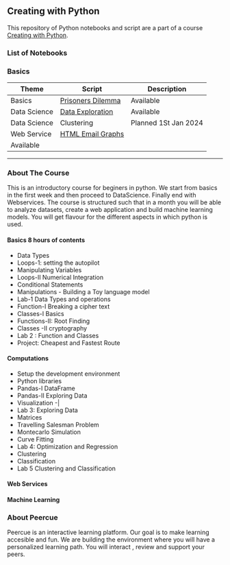 ## Creating with Python


This repository of Python notebooks and script are a part of a course [Creating with Python](https://peercue.com/preview/4f97c733-37e3-4cbe-bdcd-d6cf7b511dfb). 

### List of Notebooks 
### Basics
| Theme  | Script  | Description |
| ------------- | ------------- | ------------- |
| Basics | [Prisoners Dilemma ](https://github.com/visualbuffer/creating_with_python/blob/main/Basics/prisoner-dilema.ipynb)| Available |
| Data Science | [Data Exploration](https://github.com/visualbuffer/creating_with_python/blob/main/Data_Science/DataExploration.ipynb)| Available |
|Data Science | Clustering | Planned 1St Jan 2024 |
|Web Service |  [HTML Email Graphs](https://github.com/visualbuffer/creating_with_python/blob/main/Web_Services/html-email-graph.ipynb)
| Available |

---

### About The Course
This is an introductory course for beginers in python. We start from basics in the first week and then proceed to DataScience. Finally end with Webservices. The course is structured such that in a month you will be able to analyze datasets, create a web application and build machine learning models. You will get flavour for the different aspects in which python is used. 
#### Basics 8 hours of contents
* Data Types 
* Loops-1: setting the autopilot 
* Manipulating Variables
* Loops-II Numerical Integration 
* Conditional Statements 
* Manipulations - Building a Toy language model 
* Lab-1 Data Types and operations 
* Function-I Breaking a cipher text 
* Classes-I Basics 
* Functions-II: Root Finding 
* Classes -II cryptography 
* Lab 2 : Function and Classes 
* Project: Cheapest and Fastest Route 

#### Computations
* Setup the development environment 
* Python libraries 
* Pandas-I DataFrame 
* Pandas-II Exploring Data 
* Visualization -| 
* Lab 3: Exploring Data 
* Matrices 
* Travelling Salesman Problem 
* Montecarlo Simulation 
* Curve Fitting 
* Lab 4: Optimization and Regression 
* Clustering 
* Classification 
* Lab 5 Clustering and Classification 

#### Web Services

#### Machine Learning

### About Peercue
Peercue is an interactive learning platform. Our goal is to make learning accesible and fun.  We are building the environment where you will have a personalized learning path. You will interact , review and support your peers. 